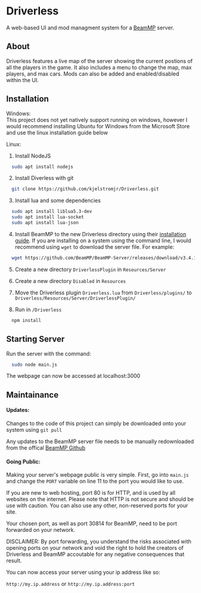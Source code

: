 
# Driverless
A web-based UI and mod managment system for a [BeamMP](https://docs.beammp.com/) server.


## About
Driverless features a live map of the server showing the current postions of all the players in the game. It also includes a menu to change the map, max players, and max cars. Mods can also be added and enabled/disabled within the UI.

## Installation 

Windows:  
This project does not yet natively support running on windows, however I would recommend installing Ubuntu for Windows from the Microsoft Store and use the linux installation guide below

Linux:

1. Install NodeJS  

```bash
  sudo apt install nodejs
```

2. Install Diverless with git

```bash
  git clone https://github.com/kjelstromjr/Driverless.git
```

3. Install lua and some dependencies
```bash
  sudo apt install liblua5.3-dev
  sudo apt install lua-socket
  sudo apt install lua-json
```

4. Install BeamMP to the new Driverless directory using their [installation guide](https://docs.beammp.com/server/create-a-server/). If you are installing on a system using the command line, I would recommend using `wget` to download the server file. For example:
```bash
  wget https://github.com/BeamMP/BeamMP-Server/releases/download/v3.4.1/BeamMP-Server.ubuntu.22.04.x86_64
```

5. Create a new directory `DriverlessPlugin` in `Resources/Server`

6. Create a new directory `Disabled` in `Resources`

7. Move the Driverless plugin `Driverless.lua` from `Driverless/plugins/` to `Driverless/Resources/Server/DriverlessPlugin/`

8. Run in `/Driverless`
```bash
  npm install
```
## Starting Server
Run the server with the command:

```bash
  sudo node main.js
```

The webpage can now be accessed at localhost:3000
## Maintainance

#### Updates:
Changes to the code of this project can simply be downloaded onto your system using `git pull`

Any updates to the BeamMP server file needs to be manually redownloaded from the offical [BeamMP Github](https://github.com/BeamMP/BeamMP-Server/releases/)

#### Going Public:
Making your server's webpage public is very simple. First, go into `main.js` and change the `PORT` variable on line 11 to the port you would like to use.  

If you are new to web hosting, port 80 is for HTTP, and is used by all websites on the internet. Please note that HTTP is not secure and should be use with caution. You can also use any other, non-reserved ports for your site.

Your chosen port, as well as port 30814 for BeamMP, need to be port forwarded on your network.

DISCLAIMER:
By port forwarding, you understand the risks associated with opening ports on your network and void the right to hold the creators of Driverless and BeamMP accoutable for any negative consequences that result.

You can now access your server using your ip address like so:

`http://my.ip.address` or `http://my.ip.address:port`

